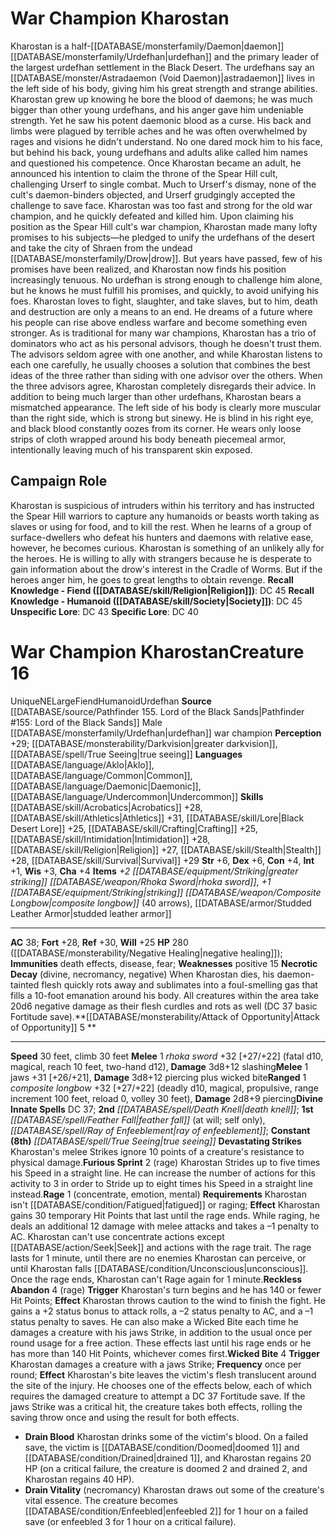 ﻿---
ac: '38'
alignment: NE
all_resistance: null
burrow_speed: null
charisma: '+4'
climb_speed: '30'
constitution: '+4'
creature_ability:
- Attack of Opportunity
- Devastating Strikes
- Furious Sprint
- Necrotic Decay
- Rage
- Reckless
- Abandon
- Wicked Bite
creature_family: null
description: "Kharostan is a half- [[DATABASE/monsterfamily/Daemon|daemon]] [[DATABASE/monsterfamily/Urdefhan|urdefhan]]\
  \ and the primary leader of the largest urdefhan settlement in the Black Desert.\
  \ The urdefhans say an [[DATABASE/monster/Astradaemon (Void Daemon)|astradaemon]]\
  \ lives in the left side of his body, giving him his great strength and strange\
  \ abilities.<br/><br/> Kharostan grew up knowing he bore the blood of daemons; he\
  \ was much bigger than other young urdefhans, and his anger gave him undeniable\
  \ strength. Yet he saw his potent daemonic blood as a curse. His back and limbs\
  \ were plagued by terrible aches and he was often overwhelmed by rages and visions\
  \ he didn't understand. No one dared mock him to his face, but behind his back,\
  \ young urdefhans and adults alike called him names and questioned his competence.<br/><br/>\
  \ Once Kharostan became an adult, he announced his intention to claim the throne\
  \ of the Spear Hill cult, challenging Urserf to single combat. Much to Urserf's\
  \ dismay, none of the cult's daemon-binders objected, and Urserf grudgingly accepted\
  \ the challenge to save face. Kharostan was too fast and strong for the old war\
  \ champion, and he quickly defeated and killed him.<br/><br/> Upon claiming his\
  \ position as the Spear Hill cult's war champion, Kharostan made many lofty promises\
  \ to his subjects\u2014he pledged to unify the urdefhans of the desert and take\
  \ the city of Shraen from the [[DATABASE/trait/Undead|undead]] [[DATABASE/monsterfamily/Drow|drow]]\
  \ . But years have passed, few of his promises have been realized, and Kharostan\
  \ now finds his position increasingly tenuous. No urdefhan is strong enough to challenge\
  \ him alone, but he knows he must fulfill his promises, and quickly, to avoid unifying\
  \ his foes.<br/><br/> Kharostan loves to fight, slaughter, and take slaves, but\
  \ to him, death and destruction are only a means to an end. He dreams of a future\
  \ where his people can rise above endless warfare and become something even stronger.\
  \ As is traditional for many war champions, Kharostan has a trio of dominators who\
  \ act as his personal advisors, though he doesn't trust them. The advisors seldom\
  \ agree with one another, and while Kharostan listens to each one carefully, he\
  \ usually chooses a solution that combines the best ideas of the three rather than\
  \ siding with one advisor over the others. When the three advisors agree, Kharostan\
  \ completely disregards their advice.<br/><br/> In addition to being much larger\
  \ than other urdefhans, Kharostan bears a mismatched appearance. The left side of\
  \ his body is clearly more muscular than the right side, which is strong but sinewy.\
  \ He is blind in his right eye, and black blood constantly oozes from its corner.\
  \ He wears only loose strips of cloth wrapped around his body beneath piecemeal\
  \ armor, intentionally leaving much of his transparent skin exposed."
dexterity: '+6'
element: null
fly_speed: null
fortitude: '+28'
hardness: null
hp: 280 ( negative healing )
id: '2134'
immunity:
- '[[DATABASE/trait/Death|death]] effects'
- '[[DATABASE/trait/Disease|disease]]'
- '[[DATABASE/trait/Fear|fear]]'
intelligence: '+1'
land_speed: '30'
language:
- '[[DATABASE/language/Aklo|Aklo]]'
- '[[DATABASE/language/Common|Common]]'
- '[[DATABASE/language/Daemonic|Daemonic]]'
- '[[DATABASE/language/Undercommon|Undercommon]]'
level: '16'
max_speed: '30'
name: War Champion Kharostan
perception: '+29'
rarity: Unique
reflex: '+30'
resistance: null
rus_type_level: null
school: null
sense:
- '[[DATABASE/monsterability/Darkvision|greater darkvision]]'
- '[[DATABASE/spell/True Seeing|true seeing]]'
size: Large
skill:
- '[[DATABASE/skill/Acrobatics|Acrobatics]] +28'
- '[[DATABASE/skill/Athletics|Athletics]] +31'
- '[[DATABASE/skill/Lore|Black Desert Lore]] +25'
- '[[DATABASE/skill/Crafting|Crafting]] +25'
- '[[DATABASE/skill/Intimidation|Intimidation]] +28'
- '[[DATABASE/skill/Religion|Religion]] +27'
- '[[DATABASE/skill/Stealth|Stealth]] +28'
- '[[DATABASE/skill/Survival|Survival]] +29'
source: '[[DATABASE/source/Pathfinder 155. Lord of the Black Sands|Pathfinder #155:
  Lord of the Black Sands]]'
speed:
- 30 feet
- climb 30 feet
spell:
- '[[DATABASE/spell/Death Knell|Death Knell]]'
- '[[DATABASE/spell/Feather Fall|FeatherFall]]'
- '[[DATABASE/spell/Ray of Enfeeblement|Ray of Enfeeblement]]'
- '[[DATABASE/spell/True Seeing|True Seeing]]'
strength: '+6'
strength_req: '6'
strongest_save:
- Reflex
swim_speed: null
trait:
- '[[DATABASE/trait/Fiend|Fiend]]'
- '[[DATABASE/trait/Humanoid|Humanoid]]'
- '[[DATABASE/trait/Unique|Unique]]'
- '[[DATABASE/trait/Urdefhan|Urdefhan]]'
type: Creature
vision: Greater darkvision
weakest_save:
- Will
weakness:
- '[[DATABASE/trait/Positive|positive]] 15'
will: '+25'
wisdom: '+3'

---
# War Champion Kharostan

Kharostan is a half-[[DATABASE/monsterfamily/Daemon|daemon]] [[DATABASE/monsterfamily/Urdefhan|urdefhan]] and the primary leader of the largest urdefhan settlement in the Black Desert. The urdefhans say an [[DATABASE/monster/Astradaemon (Void Daemon)|astradaemon]] lives in the left side of his body, giving him his great strength and strange abilities.
 Kharostan grew up knowing he bore the blood of daemons; he was much bigger than other young urdefhans, and his anger gave him undeniable strength. Yet he saw his potent daemonic blood as a curse. His back and limbs were plagued by terrible aches and he was often overwhelmed by rages and visions he didn't understand. No one dared mock him to his face, but behind his back, young urdefhans and adults alike called him names and questioned his competence.
 Once Kharostan became an adult, he announced his intention to claim the throne of the Spear Hill cult, challenging Urserf to single combat. Much to Urserf's dismay, none of the cult's daemon-binders objected, and Urserf grudgingly accepted the challenge to save face. Kharostan was too fast and strong for the old war champion, and he quickly defeated and killed him.
 Upon claiming his position as the Spear Hill cult's war champion, Kharostan made many lofty promises to his subjects—he pledged to unify the urdefhans of the desert and take the city of Shraen from the undead [[DATABASE/monsterfamily/Drow|drow]]. But years have passed, few of his promises have been realized, and Kharostan now finds his position increasingly tenuous. No urdefhan is strong enough to challenge him alone, but he knows he must fulfill his promises, and quickly, to avoid unifying his foes.
 Kharostan loves to fight, slaughter, and take slaves, but to him, death and destruction are only a means to an end. He dreams of a future where his people can rise above endless warfare and become something even stronger. As is traditional for many war champions, Kharostan has a trio of dominators who act as his personal advisors, though he doesn't trust them. The advisors seldom agree with one another, and while Kharostan listens to each one carefully, he usually chooses a solution that combines the best ideas of the three rather than siding with one advisor over the others. When the three advisors agree, Kharostan completely disregards their advice.
 In addition to being much larger than other urdefhans, Kharostan bears a mismatched appearance. The left side of his body is clearly more muscular than the right side, which is strong but sinewy. He is blind in his right eye, and black blood constantly oozes from its corner. He wears only loose strips of cloth wrapped around his body beneath piecemeal armor, intentionally leaving much of his transparent skin exposed.

## Campaign Role

Kharostan is suspicious of intruders within his territory and has instructed the Spear Hill warriors to capture any humanoids or beasts worth taking as slaves or using for food, and to kill the rest. When he learns of a group of surface-dwellers who defeat his hunters and daemons with relative ease, however, he becomes curious.
 Kharostan is something of an unlikely ally for the heroes. He is willing to ally with strangers because he is desperate to gain information about the drow's interest in the Cradle of Worms. But if the heroes anger him, he goes to great lengths to obtain revenge.
**Recall Knowledge - Fiend ([[DATABASE/skill/Religion|Religion]])**: DC 45
**Recall Knowledge - Humanoid ([[DATABASE/skill/Society|Society]])**: DC 45
**Unspecific Lore**: DC 43
**Specific Lore**: DC 40

# War Champion Kharostan<span class="item-type">Creature 16</span>

<span class="trait-unique item-trait">Unique</span><span class="trait-alignment item-trait">NE</span><span class="trait-size item-trait">Large</span><span class="item-trait">Fiend</span><span class="item-trait">Humanoid</span><span class="item-trait">Urdefhan</span>
**Source** [[DATABASE/source/Pathfinder 155. Lord of the Black Sands|Pathfinder #155: Lord of the Black Sands]]
Male [[DATABASE/monsterfamily/Urdefhan|urdefhan]] war champion
**Perception** +29; [[DATABASE/monsterability/Darkvision|greater darkvision]], [[DATABASE/spell/True Seeing|true seeing]]
**Languages** [[DATABASE/language/Aklo|Aklo]], [[DATABASE/language/Common|Common]], [[DATABASE/language/Daemonic|Daemonic]], [[DATABASE/language/Undercommon|Undercommon]]
**Skills** [[DATABASE/skill/Acrobatics|Acrobatics]] +28, [[DATABASE/skill/Athletics|Athletics]] +31, [[DATABASE/skill/Lore|Black Desert Lore]] +25, [[DATABASE/skill/Crafting|Crafting]] +25, [[DATABASE/skill/Intimidation|Intimidation]] +28, [[DATABASE/skill/Religion|Religion]] +27, [[DATABASE/skill/Stealth|Stealth]] +28, [[DATABASE/skill/Survival|Survival]] +29
**Str** +6, **Dex** +6, **Con** +4, **Int** +1, **Wis** +3, **Cha** +4
**Items** _+2 [[DATABASE/equipment/Striking|greater striking]] [[DATABASE/weapon/Rhoka Sword|rhoka sword]]_, _+1 [[DATABASE/equipment/Striking|striking]] [[DATABASE/weapon/Composite Longbow|composite longbow]]_ (40 arrows), [[DATABASE/armor/Studded Leather Armor|studded leather armor]]

---
**AC** 38; **Fort** +28, **Ref** +30, **Will** +25
**HP** 280 ([[DATABASE/monsterability/Negative Healing|negative healing]]); **Immunities** death effects, disease, fear; **Weaknesses** positive 15
<span class="in-box-ability">**Necrotic Decay** (divine, necromancy, negative) When Kharostan dies, his daemon-tainted flesh quickly rots away and sublimates into a foul-smelling gas that fills a 10-foot emanation around his body. All creatures within the area take 20d6 negative damage as their flesh curdles and rots as well (DC 37 basic Fortitude save).</span><span class="in-box-ability">**[[DATABASE/monsterability/Attack of Opportunity|Attack of Opportunity]] <span class="action-icon">5</span> ** </span>

---
**Speed** 30 feet, climb 30 feet
<span class="in-box-ability">**Melee** <span class="action-icon">1</span> _rhoka sword_ +32 [+27/+22] (fatal d10, magical, reach 10 feet, two-hand d12), **Damage** 3d8+12 slashing</span><span class="in-box-ability">**Melee** <span class="action-icon">1</span> jaws +31 [+26/+21], **Damage** 3d8+12 piercing plus wicked bite</span><span class="in-box-ability">**Ranged** <span class="action-icon">1</span> _composite longbow_ +32 [+27/+22] (deadly d10, magical, propulsive, range increment 100 feet, reload 0, volley 30 feet), **Damage** 2d8+9 piercing</span>**Divine Innate Spells** DC 37; **2nd** _[[DATABASE/spell/Death Knell|death knell]]_; **1st** _[[DATABASE/spell/Feather Fall|feather fall]]_ (at will; self only), _[[DATABASE/spell/Ray of Enfeeblement|ray of enfeeblement]]_; **Constant** **(8th)** _[[DATABASE/spell/True Seeing|true seeing]]_
<span class="in-box-ability">**Devastating Strikes** Kharostan's melee Strikes ignore 10 points of a creature's resistance to physical damage.</span><span class="in-box-ability">**Furious Sprint** <span class="action-icon">2</span> (rage) Kharostan Strides up to five times his Speed in a straight line. He can increase the number of actions for this activity to 3 in order to Stride up to eight times his Speed in a straight line instead.</span><span class="in-box-ability">**Rage** <span class="action-icon">1</span> (concentrate, emotion, mental) **Requirements** Kharostan isn't [[DATABASE/condition/Fatigued|fatigued]] or raging; **Effect** Kharostan gains 30 temporary Hit Points that last until the rage ends. While raging, he deals an additional 12 damage with melee attacks and takes a –1 penalty to AC. Kharostan can't use concentrate actions except [[DATABASE/action/Seek|Seek]] and actions with the rage trait. The rage lasts for 1 minute, until there are no enemies Kharostan can perceive, or until Kharostan falls [[DATABASE/condition/Unconscious|unconscious]]. Once the rage ends, Kharostan can't Rage again for 1 minute.</span><span class="in-box-ability">**Reckless Abandon** <span class="action-icon">4</span> (rage) **Trigger** Kharostan's turn begins and he has 140 or fewer Hit Points; **Effect** Kharostan throws caution to the wind to finish the fight. He gains a +2 status bonus to attack rolls, a –2 status penalty to AC, and a –1 status penalty to saves. He can also make a Wicked Bite each time he damages a creature with his jaws Strike, in addition to the usual once per round usage for a free action. These effects last until his rage ends or he has more than 140 Hit Points, whichever comes first.</span><span class="in-box-ability">**Wicked Bite** <span class="action-icon">4</span> **Trigger** Kharostan damages a creature with a jaws Strike; **Frequency** once per round; **Effect** Kharostan's bite leaves the victim's flesh translucent around the site of the injury. He chooses one of the effects below, each of which requires the damaged creature to attempt a DC 37 Fortitude save. If the jaws Strike was a critical hit, the creature takes both effects, rolling the saving throw once and using the result for both effects.

* **Drain Blood** Kharostan drinks some of the victim's blood. On a failed save, the victim is [[DATABASE/condition/Doomed|doomed 1]] and [[DATABASE/condition/Drained|drained 1]], and Kharostan regains 20 HP (on a critical failure, the creature is doomed 2 and drained 2, and Kharostan regains 40 HP).
* **Drain Vitality** (necromancy) Kharostan draws out some of the creature's vital essence. The creature becomes [[DATABASE/condition/Enfeebled|enfeebled 2]] for 1 hour on a failed save (or enfeebled 3 for 1 hour on a critical failure).

</span>